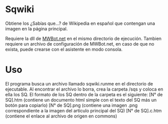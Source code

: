 # Sqwiki
Obtiene los ¿Sabías que...? de Wikipedia en español que contengan una imagen en la página principal.

Requiere la dll de [MWBot.net](https://github.com/MarioFinale/MWBot.net) en el mismo directorio de ejecución.
Tambien requiere un archivo de configuración de MWBot.net, en caso de que no exista, puede crearse con el asistente en modo consola.

# Uso
El programa busca un archivo llamado sqwiki.runme en el directorio de ejecutable. Al encontrar el archivo lo borra, crea la carpeta /sqs y coloca en ella los SQ.
El formato de los SQ dentro de la carpeta es el siguiente:
[N° de SQ].htm (contiene un documento html simple con el texto del SQ más un botón para copiarlo)
[N° de SQ].png (contiene una imagen .png correspondiente a la imagen del artículo principal del SQ)
[N° de SQ].c.htm (contiene el enlace al archivo de origen en commons)
